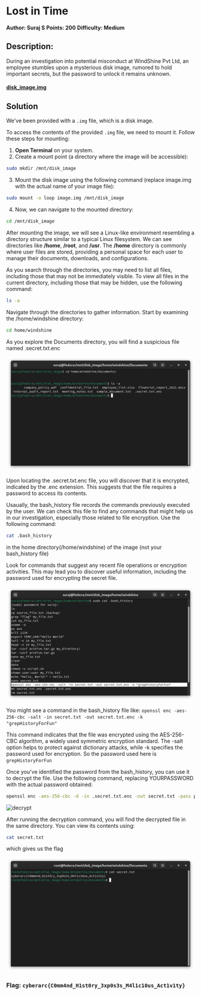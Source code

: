 # Lost in Time

**Author: Suraj S**
**Points: 200** 
**Difficulty: Medium**  

## Description:

During an investigation into potential misconduct at WindShine Pvt Ltd, an employee stumbles upon a mysterious disk image, rumored to hold important secrets, but the password to unlock it remains unknown.

#### [disk_image.img](https://drive.google.com/file/d/1L7pCpyvx_Yks8byzovYajpzgxaJyAJUa/view?usp=drive_link)

## Solution


We've been provided with a `.img` file, which is a disk image.

To access the contents of the provided `.img` file, we need to mount it.
Follow these steps for mounting:

1. **Open Terminal** on your system.
2. Create a mount point (a directory where the image will be accessible):
```bash
sudo mkdir /mnt/disk_image
```
3. Mount the disk image using the following command (replace image.img with the actual name of your image file):
```bash
sudo mount -o loop image.img /mnt/disk_image
```

4. Now, we can navigate to the mounted directory:
```bash
cd /mnt/disk_image
```

After mounting the image, we will see a Linux-like environment resembling a directory structure similar to a typical Linux filesystem. We can see directories like **/home**, **/root**, and **/usr**. The **/home** directory is commonly where user files are stored, providing a personal space for each user to manage their documents, downloads, and configurations.


As you search through the directories, you may need to list all files, including those that may not be immediately visible. To view all files in the current directory, including those that may be hidden, use the following command:

```bash
ls -a
```


Navigate through the directories to gather information. Start by examining the /home/windshine directory:

```bash
cd home/windshine
```

As you explore the Documents directory, you will find a suspicious file named .secret.txt.enc

![secret_file](term1.png)


Upon locating the .secret.txt.enc file, you will discover that it is encrypted, indicated by the .enc extension. This suggests that the file requires a password to access its contents.


Usaually, the bash_history file records the commands previously executed by the user. We can check this file to find any commands that might help us in our investigation, especially those related to file encryption. Use the following command:

```bash
cat .bash_history
```
in the home directory(/home/windshine) of the image (not your bash_history file)

Look for commands that suggest any recent file operations or encryption activities. This may lead you to discover useful information, including the password used for encrypting the secret file.

![history](term2.png)

You might see a command in the bash_history file like: `openssl enc -aes-256-cbc -salt -in secret.txt -out secret.txt.enc -k "grepHistoryForFun" `

This command indicates that the file was encrypted using the AES-256-CBC algorithm, a widely used symmetric encryption standard. The -salt option helps to protect against dictionary attacks, while -k specifies the password used for encryption. So the password used here is `grepHistoryForFun`


Once you've identified the password from the bash_history, you can use it to decrypt the file. Use the following command, replacing YOURPASSWORD with the actual password obtained:

```bash
openssl enc -aes-256-cbc -d -in .secret.txt.enc -out secret.txt -pass pass:YOURPASSWORD
```

![decrypt](decrypt.png)


After running the decryption command, you will find the decrypted file in the same directory. You can view its contents using:

```bash
cat secret.txt
```

which gives us the flag

![flag](flag.png)

### **Flag: `cyberarc{C0mm4nd_H1st0ry_3xp0s3s_M4l1c10us_Act1v1ty}`**